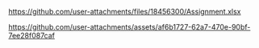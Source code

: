 https://github.com/user-attachments/files/18456300/Assignment.xlsx

https://github.com/user-attachments/assets/af6b1727-62a7-470e-90bf-7ee28f087caf

